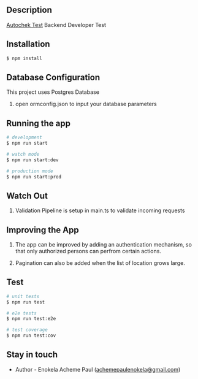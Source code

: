 
## Description

[Autochek Test](https://autochek.africa) Backend Developer Test

## Installation

```bash
$ npm install
```

## Database Configuration
This project uses Postgres Database

1. open ormconfig.json to input your database parameters

## Running the app

```bash
# development
$ npm run start

# watch mode
$ npm run start:dev

# production mode
$ npm run start:prod
```
## Watch Out
1. Validation Pipeline is setup in main.ts to validate incoming requests

## Improving the App
1. The app can be improved by adding an authentication mechanism, so that only authorized persons
can perfrom certain actions.

2. Pagination can also be added when the list of location grows large.

## Test

```bash
# unit tests
$ npm run test

# e2e tests
$ npm run test:e2e

# test coverage
$ npm run test:cov
```


## Stay in touch

- Author - Enokela Acheme Paul (achemepaulenokela@gmail.com)
